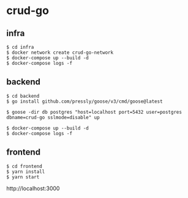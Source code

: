 # crud-go

## infra
```
$ cd infra
$ docker network create crud-go-network
$ docker-compose up --build -d
$ docker-compose logs -f
```

## backend
```
$ cd backend
$ go install github.com/pressly/goose/v3/cmd/goose@latest

$ goose -dir db postgres "host=localhost port=5432 user=postgres dbname=crud-go sslmode=disable" up

$ docker-compose up --build -d
$ docker-compose logs -f
```

## frontend
```
$ cd frontend
$ yarn install
$ yarn start
```

http://localhost:3000

